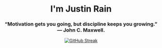 <h1 align="center">I'm Justin Rain</h1>
<h3 align="center">“Motivation gets you going, but discipline keeps you growing.”
— John C. Maxwell.</h3>

<div align="center">
  <a href="https://git.io/streak-stats">
    <img src="https://github-readme-streak-stats.herokuapp.com?user=synchronizedcoding&theme=modern-lilac&border_radius=5&date_format=M%20j%5B%2C%20Y%5D&hide_total_contributions=true" alt="GitHub Streak"/>
  </a>
</div>
